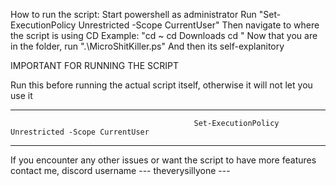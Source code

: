 How to run the script: 
Start powershell as administrator
Run "Set-ExecutionPolicy Unrestricted -Scope CurrentUser"
Then navigate to where the script is using CD
Example: "cd ~
cd Downloads
cd <folder with the script>"
Now that you are in the folder, run ".\MicroShitKiller.ps"
And then its self-explanitory


IMPORTANT FOR RUNNING THE SCRIPT

Run this before running the actual script itself, otherwise it will not let you use it


----------------------------------------------------------------------------------------------------------------------------------------
                                             Set-ExecutionPolicy Unrestricted -Scope CurrentUser
----------------------------------------------------------------------------------------------------------------------------------------


If you encounter any other issues or want the script to have more features contact me, discord username ---    theverysillyone    ---    
